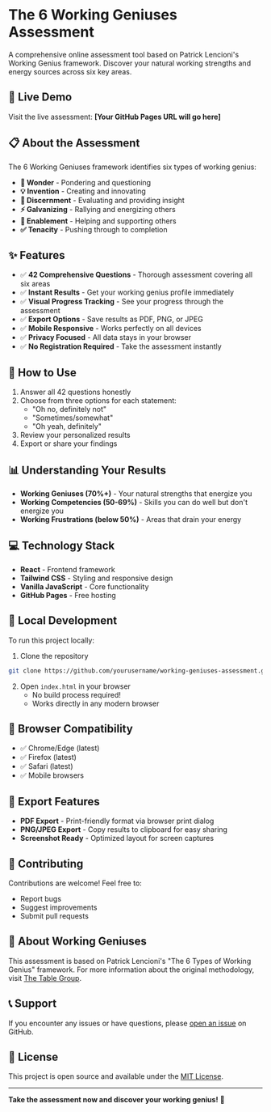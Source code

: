 # The 6 Working Geniuses Assessment

A comprehensive online assessment tool based on Patrick Lencioni's Working Genius framework. Discover your natural working strengths and energy sources across six key areas.

## 🌟 Live Demo

Visit the live assessment: **[Your GitHub Pages URL will go here]**

## 📋 About the Assessment

The 6 Working Geniuses framework identifies six types of working genius:

- **🤔 Wonder** - Pondering and questioning
- **💡 Invention** - Creating and innovating
- **🎯 Discernment** - Evaluating and providing insight
- **⚡ Galvanizing** - Rallying and energizing others
- **🤝 Enablement** - Helping and supporting others
- **✅ Tenacity** - Pushing through to completion

## ✨ Features

- ✅ **42 Comprehensive Questions** - Thorough assessment covering all six areas
- ✅ **Instant Results** - Get your working genius profile immediately
- ✅ **Visual Progress Tracking** - See your progress through the assessment
- ✅ **Export Options** - Save results as PDF, PNG, or JPEG
- ✅ **Mobile Responsive** - Works perfectly on all devices
- ✅ **Privacy Focused** - All data stays in your browser
- ✅ **No Registration Required** - Take the assessment instantly

## 🚀 How to Use

1. Answer all 42 questions honestly
2. Choose from three options for each statement:
   - "Oh no, definitely not"
   - "Sometimes/somewhat" 
   - "Oh yeah, definitely"
3. Review your personalized results
4. Export or share your findings

## 📊 Understanding Your Results

- **Working Geniuses (70%+)** - Your natural strengths that energize you
- **Working Competencies (50-69%)** - Skills you can do well but don't energize you
- **Working Frustrations (below 50%)** - Areas that drain your energy

## 💻 Technology Stack

- **React** - Frontend framework
- **Tailwind CSS** - Styling and responsive design
- **Vanilla JavaScript** - Core functionality
- **GitHub Pages** - Free hosting

## 🔧 Local Development

To run this project locally:

1. Clone the repository
```bash
git clone https://github.com/yourusername/working-geniuses-assessment.git
```

2. Open `index.html` in your browser
   - No build process required!
   - Works directly in any modern browser

## 📱 Browser Compatibility

- ✅ Chrome/Edge (latest)
- ✅ Firefox (latest)
- ✅ Safari (latest)
- ✅ Mobile browsers

## 📄 Export Features

- **PDF Export** - Print-friendly format via browser print dialog
- **PNG/JPEG Export** - Copy results to clipboard for easy sharing
- **Screenshot Ready** - Optimized layout for screen captures

## 🤝 Contributing

Contributions are welcome! Feel free to:
- Report bugs
- Suggest improvements
- Submit pull requests

## 📖 About Working Geniuses

This assessment is based on Patrick Lencioni's "The 6 Types of Working Genius" framework. For more information about the original methodology, visit [The Table Group](https://www.tablegroup.com/).

## 📞 Support

If you encounter any issues or have questions, please [open an issue](https://github.com/yourusername/working-geniuses-assessment/issues) on GitHub.

## 📜 License

This project is open source and available under the [MIT License](LICENSE).

---

**Take the assessment now and discover your working genius!** 🚀
